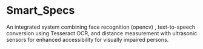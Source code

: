 # Smart_Specs
An integrated system combining face recognition (opencv) , text-to-speech conversion using Tesseract OCR, and distance measurement with ultrasonic sensors for enhanced accessibility for visually impaired persons.
